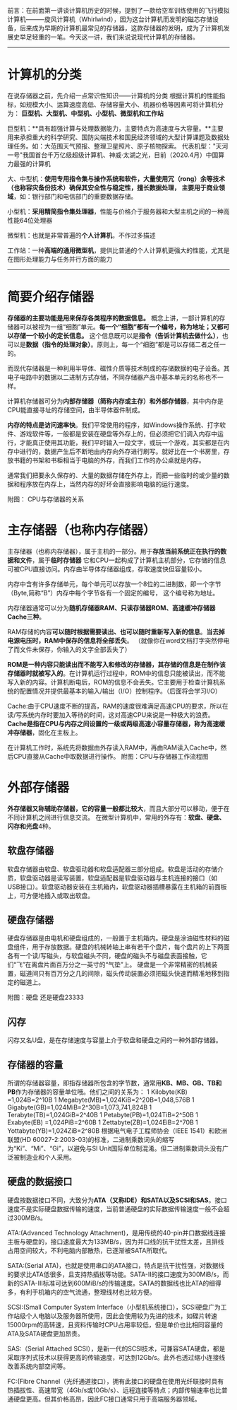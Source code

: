 前言：在前面第一讲谈计算机历史的时候，提到了一款给空军训练使用的飞行模拟计算机———旋风计算机（Whirlwind），因为这台计算机而发明的磁芯存储设备，后来成为早期的计算机最常见的存储器，这款存储器的发明，成为了计算机发展史举足轻重的一笔。今天这一讲，我们来说说现代计算机的存储器。

---

# 计算机的分类
在说存储器之前，先介绍一点常识性知识——计算机的分类
根据计算机的性能指标，如规模大小、运算速度高低、存储容量大小、机器价格等因素可将计算机分为：
**巨型机、大型机、中型机、小型机、微型机和工作站**

巨型机：**具有超强计算与处理数据能力，主要特点为高速度与大容量。**主要用来承担重大的科学研究、国防尖端技术和国民经济领域的大型计算课题及数据处理任务。如：大范围天气预报、整理卫星照片、原子核物探索。
代表机型："天河一号"我国首台千万亿级超级计算机、神威·太湖之光，目前（2020.4月）中国算力最强的计算机

大、中型机：**使用专用指令集与操作系统和软件，大量使用冗（rong）余等技术（也称容灾备份技术）确保其安全性与稳定性，擅长数据处理，
主要用于商业领域**，如：银行部门和电信部门的重要数据存储。

小型机：**采用精简指令集处理器**，性能与价格介于服务器和大型主机之间的一种高性能64位处理器

微型机：也就是非常普遍的**个人计算机**，不作过多描述

工作站：一种**高端的通用微型机**，提供比普通的个人计算机更强大的性能，尤其是在图形处理能力与任务并行方面的能力

---

# 简要介绍存储器
**存储器的主要功能是用来保存各类程序的数据信息。**
概念上讲，一部计算机的存储器可以被视为一组“细胞”单元。**每一个“细胞”都有一个编号，称为地址；又都可以存储一个较小的定长信息。**
这个信息既可以是**指令（告诉计算机去做什么）**，也可以是**数据（指令的处理对象）**。原则上，每一个“细胞”都是可以存储二者之任一的。

而现代存储器是一种利用半导体、磁性介质等技术制成的存储数据的电子设备。其电子电路中的数据以二进制方式存储，不同存储器产品中基本单元的名称也不一样。

计算机存储器可分为**内部存储器（简称内存或主存）和外部存储器**，其中内存是CPU能直接寻址的存储空间，由半导体器件制成。

**内存的特点是访问速率快**。我们平常使用的程序，如Windows操作系统、打字软件、游戏软件等，一般都是安装在硬盘等外存上的，但必须把它们调入内存中运行，才能真正使用其功能，我们平时输入一段文字，或玩一个游戏，其实都是在内存中进行的，数据产生后不断地由内存向外存进行刷写。就好比在一个书房里，存放书籍的书架和书柜相当于电脑的外存，而我们工作的办公桌就是内存。

通常我们把要永久保存的、大量的数据存储在外存上，而把一些临时的或少量的数据和程序放在内存上，当然内存的好坏会直接影响电脑的运行速度。

附图： CPU与存储器的关系

# 主存储器（也称内存储器）
主存储器（也称内存储器），属于主机的一部分。用于**存放当前系统正在执行的数据和文件**，属于**临时存储器**
它和CPU一起构成了计算机主机部分，它存储的信息可被CPU直接访问。内存由半导体存储器组成，存取速度快但容量较小。

内存中含有许多存储单元，每个单元可以存放一个8位的二进制数，即一个字节（Byte,简称“B”）内存中每个字节各有一个固定的编号，
这个编号称为地址。

内存储器通常可以分为**随机存储器RAM、只读存储器ROM、高速缓冲存储器Cache三种**。

RAM存储的内容**可以随时根据需要读出、也可以随时重新写入新的信息**。**当去掉电源电压时，RAM中保存的信息将全部丢失**。
（就像你在word文档打字突然停电了而文件未保存，你输入的文字全部丢失了）

**ROM是一种内容只能读出而不能写入和修改的存储器，其存储的信息是在制作该存储器时就被写入的**。在计算机运行过程中，ROM中的信息只能被读出，而不能写入新的内容。计算机断电后，ROM的信息不会丢失。它主要用于检查计算机系统的配置情况并提供最基本的输入/输出（I/O）控制程序。（后面将会学习I/O）

Cache:由于CPU速度不断的提高，RAM的速度很难满足高速CPU的要求，所以在读/写系统内存时要加入等待的时间，这对高速CPU来说是一种极大的浪费。**Cache是指在CPU与内存之间设置的一级或两级高速小容量存储器，称为高速缓冲存储器**，固化在主板上。

在计算机工作时，系统先将数据由外存读入RAM中，再由RAM读入Cache中，然后CPU直接从Cache中取数据进行操作。
附图：CPU与存储器工作流程图

# 外部存储器
**外存储器又称辅助存储器，它的容量一般都比较大**，而且大部分可以移动，便于在不同计算机之间进行信息交流。
在微型计算机中，常用的外存有：**软盘、硬盘、闪存和光盘**4种。

## 软盘存储器
软盘存储器由软盘、软盘驱动器和软盘适配器三部分组成。软盘是活动的存储介质，软盘驱动器是读写装置，软盘适配器是软盘驱动器与主机连接的接口（如USB接口）。软盘驱动器安装在主机箱内，软盘驱动器插槽暴露在主机箱的前面板上，可方便地插入或取出软盘。

## 硬盘存储器
硬盘存储器是由电机和硬盘组成的，一般置于主机箱内。硬盘是涂油磁性材料的磁盘组件，用于存放数据。硬盘的机械转轴上串有若干个盘片，每个盘片的上下两面各有一个读/写磁头，与软盘磁头不同，硬盘的磁头不与磁盘表面接触，它们“飞”在离盘片面百万分之一英寸的“气垫”上。
硬盘是一个非常精密的机械装置，磁道间只有百万分之几的间隙，磁头传动装置必须把磁头快速而精准地移到指定的磁道上。

附图：硬盘                 还是硬盘23333

## 闪存
闪存又名U盘，是在存储速度与容量上介于软盘和硬盘之间的一种外部存储器。

## 存储器的容量
所谓的存储器容量，即指存储器所包含的字节数，通常用**KB、MB、GB、TB和PB**作为存储器的容量单位哦。他们之间的关系为：
1 Kilobyte(KB) =1,024B=2^10B
1 Megabyte(MB)=1,024KiB=2^20B=1,048,576B
1 Gigabyte(GB)=1,024MiB=2^30B=1,073,741,824B
1 Terabyte(TB)=1,024GiB=2^40B
1 Petabyte(PB)=1,024TiB=2^50B
1 Exabyte(EB) =1,024PiB=2^60B
1 Zettabyte(ZB)=1,024EiB=2^70B
1 Yottabyte(YB)=1,024ZiB=2^80B
根据电气电子工程师协会（IEEE 1541）和欧洲联盟(HD 60027-2:2003-03)的标准，二进制乘数词头的缩写为“Ki”、“Mi”、“Gi”，以避免与SI Unit国际单位制混淆。但二进制乘数词头没有广泛被制造业和个人采用。

## 硬盘的数据接口
硬盘按数据接口不同，大致分为**ATA（又称IDE）和SATA以及SCSI和SAS**。接口速度不是实际硬盘数据传输的速度，当前普通硬盘的实际数据传输速度一般不会超过300MB/s。

ATA:(Advanced Technology Attachment)，是用传统的40-pin并口数据线连接主板与硬盘的，接口速度最大为133MB/s，因为并口线的抗干扰性太差，且排线占用空间较大，不利电脑内部散热，已逐渐被SATA所取代。

SATA:(Serial ATA)，也就是使用串口的ATA接口，特点是抗干扰性强，对数据线的要求比ATA低很多，且支持热插拔等功能。SATA-II的接口速度为300MiB/s，而新的SATA-III标准可达到600MiB/s的传输速度。SATA的数据线也比ATA的细得多，有利于机箱内的空气流通，整理线材也比较方便。

SCSI:(Small Computer System Interface（小型机系统接口），SCSI硬盘广为工作站级个人电脑以及服务器所使用，因此会使用较为先进的技术，如碟片转速15000rpm的高转速，且资料传输时CPU占用率较低，但是单价也比相同容量的ATA及SATA硬盘更加昂贵。

SAS:（Serial Attached SCSI），是新一代的SCSI技术，可兼容SATA硬盘，都是采取序列式技术以获得更高的传输速度，可达到12Gb/s。此外也透过缩小连接线改善系统内部空间等。

FC:(Fibre Channel（光纤通道接口），拥有此接口的硬盘在使用光纤联接时具有热插拔性、高速带宽（4Gb/s或10Gb/s）、远程连接等特点；内部传输速率也比普通硬盘更高。但其价格高昂，因此FC接口通常只用于高端服务器领域。





